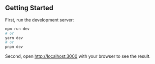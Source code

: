 ## Getting Started

First, run the development server:

```bash
npm run dev
# or
yarn dev
# or
pnpm dev
```

Second, open [http://localhost:3000](http://localhost:3000) with your browser to see the result.
